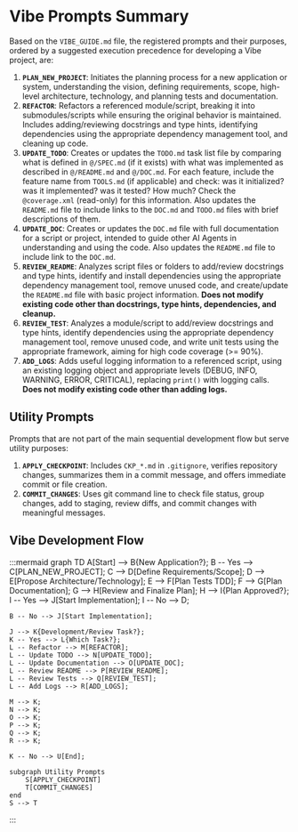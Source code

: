 # Vibe Prompts Summary

Based on the `VIBE_GUIDE.md` file, the registered prompts and their purposes, ordered by a suggested execution precedence for developing a Vibe project, are:

1.  **`PLAN_NEW_PROJECT`**: Initiates the planning process for a new application or system, understanding the vision, defining requirements, scope, high-level architecture, technology, and planning tests and documentation.
2.  **`REFACTOR`**: Refactors a referenced module/script, breaking it into submodules/scripts while ensuring the original behavior is maintained. Includes adding/reviewing docstrings and type hints, identifying dependencies using the appropriate dependency management tool, and cleaning up code.
3.  **`UPDATE_TODO`**: Creates or updates the `TODO.md` task list file by comparing what is defined in `@/SPEC.md` (if it exists) with what was implemented as described in `@/README.md` and `@/DOC.md`. For each feature, include the feature name from `TOOLS.md` (if applicable) and check: was it initialized? was it implemented? was it tested? How much? Check the `@coverage.xml` (read-only) for this information. Also updates the `README.md` file to include links to the `DOC.md` and `TODO.md` files with brief descriptions of them.
4.  **`UPDATE_DOC`**: Creates or updates the `DOC.md` file with full documentation for a script or project, intended to guide other AI Agents in understanding and using the code. Also updates the `README.md` file to include link to the `DOC.md`.
5.  **`REVIEW_README`**: Analyzes script files or folders to add/review docstrings and type hints, identify and install dependencies using the appropriate dependency management tool, remove unused code, and create/update the `README.md` file with basic project information. **Does not modify existing code other than docstrings, type hints, dependencies, and cleanup.**
6.  **`REVIEW_TEST`**: Analyzes a module/script to add/review docstrings and type hints, identify dependencies using the appropriate dependency management tool, remove unused code, and write unit tests using the appropriate framework, aiming for high code coverage (>= 90%).
7.  **`ADD_LOGS`**: Adds useful logging information to a referenced script, using an existing logging object and appropriate levels (DEBUG, INFO, WARNING, ERROR, CRITICAL), replacing `print()` with logging calls. **Does not modify existing code other than adding logs.**

## Utility Prompts

Prompts that are not part of the main sequential development flow but serve utility purposes:

1.  **`APPLY_CHECKPOINT`**: Includes `CKP_*.md` in `.gitignore`, verifies repository changes, summarizes them in a commit message, and offers immediate commit or file creation.
2.  **`COMMIT_CHANGES`**: Uses git command line to check file status, group changes, add to staging, review diffs, and commit changes with meaningful messages.

## Vibe Development Flow

:::mermaid
graph TD
    A[Start] --> B{New Application?};
    B -- Yes --> C[PLAN_NEW_PROJECT];
    C --> D[Define Requirements/Scope];
    D --> E[Propose Architecture/Technology];
    E --> F[Plan Tests TDD];
    F --> G[Plan Documentation];
    G --> H[Review and Finalize Plan];
    H --> I{Plan Approved?};
    I -- Yes --> J[Start Implementation];
    I -- No --> D;
    
    B -- No --> J[Start Implementation];

    J --> K{Development/Review Task?};
    K -- Yes --> L{Which Task?};
    L -- Refactor --> M[REFACTOR];
    L -- Update TODO --> N[UPDATE_TODO];
    L -- Update Documentation --> O[UPDATE_DOC];
    L -- Review README --> P[REVIEW_README];
    L -- Review Tests --> Q[REVIEW_TEST];
    L -- Add Logs --> R[ADD_LOGS];

    M --> K;
    N --> K;
    O --> K;
    P --> K;
    Q --> K;
    R --> K;

    K -- No --> U[End];

    subgraph Utility Prompts
        S[APPLY_CHECKPOINT]
        T[COMMIT_CHANGES]
    end
    S --> T
:::
